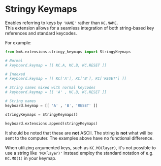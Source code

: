 # Stringy Keymaps

Enables referring to keys by `'NAME'` rather than `KC.NAME`.\
This extension allows for a seamless integration of both string-based key references and standard keycodes.

For example:

```python
from kmk.extensions.stringy_keymaps import StringyKeymaps

# Normal
# keyboard.keymap = [[ KC.A, KC.B, KC.RESET ]]

# Indexed
# keyboard.keymap = [[ KC['A'], KC['B'], KC['RESET'] ]]

# String names mixed with normal keycodes
# keyboard.keymap = [[ 'A' , KC.B, KC.RESET ]]

# String names
keyboard.keymap = [[ 'A' , 'B', 'RESET' ]]

stringyKeymaps = StringyKeymaps()

keyboard.extensions.append(stringyKeymaps)
```

It should be noted that these are **not** ASCII. The string is **not** what
will be sent to the computer. The examples above have no functional difference.

When utilizing argumented keys, such as `KC.MO(layer)`, it's not possible to use a string like `'MO(layer)'` instead employ the standard notation of e.g. `KC.MO(1)` in your keymap.
